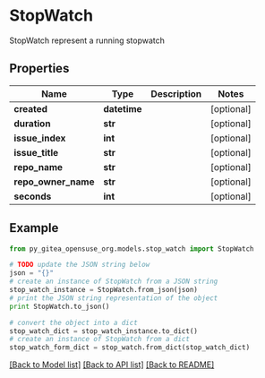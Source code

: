 # StopWatch

StopWatch represent a running stopwatch

## Properties
Name | Type | Description | Notes
------------ | ------------- | ------------- | -------------
**created** | **datetime** |  | [optional] 
**duration** | **str** |  | [optional] 
**issue_index** | **int** |  | [optional] 
**issue_title** | **str** |  | [optional] 
**repo_name** | **str** |  | [optional] 
**repo_owner_name** | **str** |  | [optional] 
**seconds** | **int** |  | [optional] 

## Example

```python
from py_gitea_opensuse_org.models.stop_watch import StopWatch

# TODO update the JSON string below
json = "{}"
# create an instance of StopWatch from a JSON string
stop_watch_instance = StopWatch.from_json(json)
# print the JSON string representation of the object
print StopWatch.to_json()

# convert the object into a dict
stop_watch_dict = stop_watch_instance.to_dict()
# create an instance of StopWatch from a dict
stop_watch_form_dict = stop_watch.from_dict(stop_watch_dict)
```
[[Back to Model list]](../README.md#documentation-for-models) [[Back to API list]](../README.md#documentation-for-api-endpoints) [[Back to README]](../README.md)



